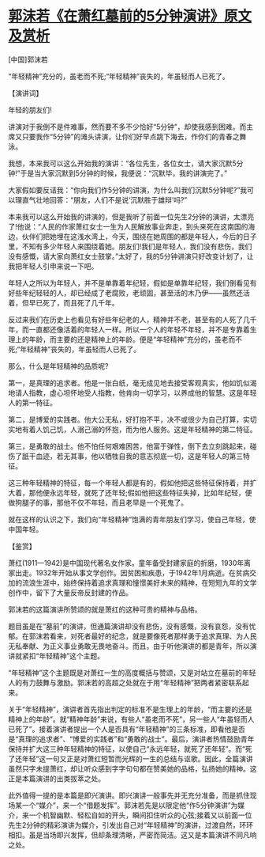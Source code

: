 # [郭沫若《在萧红墓前的5分钟演讲》原文及赏析](https://www.vrrw.net/wx/14521.html)

[中国]郭沫若

“年轻精神”充分的，虽老而不死;“年轻精神”丧失的，年虽轻而人已死了。

【演讲词】

年轻的朋友们!

讲演对于我倒不是件难事，然而要不多不少恰好“5分钟”，却使我感到困难。而主席又只要我作“5分钟”的滩头讲演，让你们好早点跳下海去，作你们的青春之舞泳。

我想，本来我可以这么开始我的演讲：“各位先生，各位女士，请大家沉默5分钟!”于是当大家沉默到5分钟的时候，我便说：“沉默毕，我的讲演完了。”

大家假如要反诘我：“你向我们作5分钟的讲演，为什么叫我们沉默5分钟呢?”我可以理直气壮地回答：“朋友，人们不是说‘沉默胜于雄辩’吗?”

本来我可以这么开始我的讲演的，但是我听了前面一位先生2分钟的演讲，太漂亮了!他说：“人民的作家萧红女士一生为人民解放事业奔走，到头来死在这南国的海边，伙伴们把她埋在这浅水湾上，今天，围绕在她周围的都是年轻人，今后的日子里，不知有多少年轻人来围绕着她。朋友们!我们是年轻人，我们没有悲伤，我们没有感慨，请大家向萧红女士鼓掌。”太好了，我的5分钟讲演只好改变计划了，让我把年轻人引申来说一下吧。

年轻人之所以为年轻人，并不是单靠着年纪轻，假如是单靠年纪轻，我们倒看见有好些年纪轻轻的人，却已经成了老腐败，老顽固，甚至活的木乃伊——虽然还活着，但早已死了，而且死了几千年。

反过来我们在历史上也看见有好些年纪老的人，精神并不老，甚至有的人死了几千年，而一直都还像活着的年轻人一样。所以一个人的年轻不年轻，并不是专靠着生理上的年龄，而主要的还是精神上的年龄。便是“年轻精神”充分的，虽老而不死;“年轻精神”丧失的，年虽轻而人已死了。

那么，什么是年轻精神的品质呢?

第一，是真理的追求者。他是一张白纸，毫无成见地去接受客观真实，他如饥似渴地请人指教，虚心坦怀地受人指教，他肯向一切学习，以养成他的智慧。这是年轻人的第一特征。

第二，是博爱的实践者。他大公无私，好打抱不平，决不或很少为自己打算，实切实地有着人饥己饥，人溺己溺的怀抱，而为他人服务。这是年轻精神的第二特征。

第三，是勇敢的战士。他不怕任何艰难困苦，他富于弹性，倒下去立刻跳起来，碰伤了舐干血迹，若无其事，他以牺牲自我的意志彻底一切，这是年轻人的第三特征。

这三种年轻精神的特征，每一个年轻人都是有的，假如他把这些特征保持着，并扩大着，那他便永远年轻，就死了还年轻;假如他把这些特征失掉，比如年纪轻，便做狗腿子的事，那他不仅不年轻，而且老早是一个死鬼了。

就在这样的认识之下，我们向“年轻精神”饱满的青年朋友们学习，使自己年轻，使中国年轻。



【鉴赏】

萧红(1911—1942)是中国现代著名女作家。童年备受封建家庭的折磨，1930年离家出走。1932年开始从事文学创作。因贫困和疾患，于1942年1月病逝。在贫病交加的流浪生涯中，始终保持着追求真理和憧憬美好未来的精神，在短短九年的文学创作中，留下了大量反帝反封建的作品。

郭沫若的这篇演讲所赞颂的就是萧红的这种可贵的精神与品格。

题目虽是在“墓前”的演讲，但通篇演讲却没有悲伤，没有感慨，没有哀怨，没有忧郁。在郭沫若看来，对死者最好的纪念，就是要像死者那样勇于追求真理、为人民无私奉献、为正义事业勇敢无畏地奋斗。而且，由于听他演讲的都是青年，所以演讲就紧扣“年轻精神”这个主题。

“年轻精神”这个主题既是对萧红一生的高度概括与赞颂，又是对站立在墓前的年轻人的有力鼓舞与激励。郭沫若的高超之处就在于用“年轻精神”把两者紧密联系起来。

关于“年轻精神”，演讲者首先指出判定的标准不是生理上的年龄，“而主要的还是精神上的年龄”。就“精神年龄”来说，有些人“虽老而不死”，另一些人“年虽轻而人已死了”。接着演讲者提出一个人是否具有“年轻精神”的三条标准，即看他是否是“真理的追求者”、“博爱的实践者”和“勇敢的战士”。最后，演讲者热情鼓励青年保持并扩大这三种年轻精神的特征，以使自己“永远年轻，就死了还年轻”。而“死了还年轻”这一句又正是对萧红短暂而光辉的一生的总结与讴歌。因此，全篇演讲虽然只字未提萧红，却让听众感到字字句句都在赞美她的品格，弘扬她的精神。这正是本篇演讲的出类拔萃之处。

此外值得一提的是本篇是即兴演讲。即兴演讲一般事先并无充分准备，而是抓住现场某一个“媒介”，来一个“借题发挥”。郭沫若先是以限定他“作5分钟演讲”为媒介，来一个机智幽默、轻松自如的开头，瞬间扣住听众的心弦;接着又以前面一位先生2分钟的精彩演讲为媒介，引发出自己对“年轻精神”的演讲，过渡自然，环环相扣。虽是当场即兴发挥，但却条理清晰，严密而简洁。这又是本篇演讲不同凡响之处。

